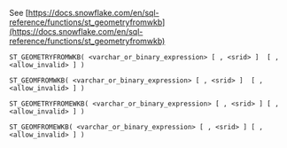 See [https://docs.snowflake.com/en/sql-reference/functions/st_geometryfromwkb](https://docs.snowflake.com/en/sql-reference/functions/st_geometryfromwkb)
```
ST_GEOMETRYFROMWKB( <varchar_or_binary_expression> [ , <srid> ]  [ , <allow_invalid> ] )

ST_GEOMFROMWKB( <varchar_or_binary_expression> [ , <srid> ]  [ , <allow_invalid> ] )

ST_GEOMETRYFROMEWKB( <varchar_or_binary_expression> [ , <srid> ] [ , <allow_invalid> ] )

ST_GEOMFROMEWKB( <varchar_or_binary_expression> [ , <srid> ] [ , <allow_invalid> ] )
```
